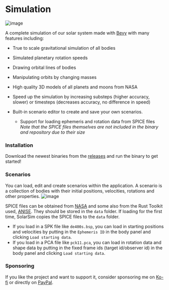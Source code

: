 # Simulation

![image](https://github.com/jan-tennert/Simulation/assets/26686035/45124abd-f053-4b41-9bf9-16a9db9f7ae7)

A complete simulation of our solar system made with [Bevy](https://bevyengine.org/) with many features including:

- True to scale gravitational simulation of all bodies

- Simulated planetary rotation speeds

- Drawing orbital lines of bodies

- Manipulating orbits by changing masses

- High quality 3D models of all planets and moons from NASA

- Speed up the simulation by increasing substeps (higher accuracy, slower) or timesteps (decreases accuracy, no difference in speed)

- Built-in scenario editor to create and save your own scenarios.
  - Support for loading ephemeris and rotation data from SPICE files \
    *Note that the SPICE files themselves are not included in the binary and repository due to their size*

### Installation

Download the newest binaries from the [releases](https://github.com/jan-tennert/Simulation) and run the binary to get started!

### Scenarios

You can load, edit and create scenarios within the application. A scenario is a collection of bodies with their initial positions, velocities, rotations and other properties.
![image](https://github.com/user-attachments/assets/faa0cb63-1bac-4f7d-a341-e363d290ac41)

SPICE files can be obtained from [NASA](https://naif.jpl.nasa.gov/naif/) and some also from the Rust Toolkit used, [ANISE](https://github.com/nyx-space/anise). 
They should be stored in the `data` folder. If loading for the first time, SolarSim copies the SPICE files to the `data` folder.
- If you load in a SPK file like `de400s.bsp`, you can load in starting positions and velocities by putting in the `Ephemeris ID` in the body panel and clicking `Load starting data`.
- If you load in a PCA file like `pck11.pca`, you can load in rotation data and shape data by putting in the fixed frame ids (target id/observer id) in the body panel and clicking `Load starting data`.

### Sponsoring

If you like the project and want to support it, consider sponsoring me on [Ko-fi](https://ko-fi.com/jantennert) or directly on [PayPal](https://www.paypal.com/donate/?hosted_button_id=SR3YJS5CZFS9L).
